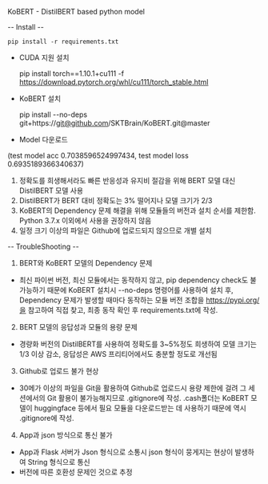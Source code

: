KoBERT - DistilBERT based python model

-- Install --

    pip install -r requirements.txt

- CUDA 지원 설치

    pip install torch==1.10.1+cu111 -f https://download.pytorch.org/whl/cu111/torch_stable.html

- KoBERT 설치

    pip install --no-deps git+https://git@github.com/SKTBrain/KoBERT.git@master

- Model 다운로드

(test model acc 0.7038596524997434, test model loss 0.6935189366340637)

1. 정확도를 희생해서라도 빠른 반응성과 유지비 절감을 위해 BERT 모델 대신 DistilBERT 모델 사용
2. DistilBERT가 BERT 대비 정확도는 3% 떨어지나 모델 크기가 2/3
3. KoBERT의 Dependency 문제 해결을 위해 모듈들의 버전과 설치 순서를 제한함. Python 3.7.x 이외에서 사용을 권장하지 않음
4. 일정 크기 이상의 파일은 Github에 업로드되지 않으므로 개별 설치

-- TroubleShooting --

1. BERT와 KoBERT 모델의 Dependency 문제
  - 최신 파이썬 버전, 최신 모듈에서는 동작하지 않고, pip dependency check도 불가능하기 때문에 KoBERT 설치시 --no-deps 명령어를 사용하여 설치 후, Dependency 문제가 발생할 때마다 동작하는 모듈 버전 조합을 https://pypi.org/을 참고하여 직접 찾고, 최종 동작 확인 후 requirements.txt에 작성.
  
2. BERT 모델의 응답성과 모듈의 용량 문제
  - 경량화 버전의 DistilBERT를 사용하여 정확도를 3~5%정도 희생하여 모델 크기는 1/3 이상 감소, 응답성은 AWS 프리티어에서도 충분할 정도로 개선됨

3. Github로 업로드 불가 현상
  - 30메가 이상의 파일을 Git을 활용하여 Github로 업로드시 용량 제한에 걸려 그 세션에서의 Git 활용이 불가능해지므로 .gitignore에 작성. .cash폴더는 KoBERT 모델이 huggingface 등에서 필요 모듈을 다운로드받는 데 사용하기 때문에 역시 .gitignore에 작성.

4. App과 json 방식으로 통신 불가
  - App과 Flask 서버가 Json 형식으로 소통시 json 형식이 뭉게지는 현상이 발생하여 String 형식으로 통신
  - 버전에 따른 호환성 문제인 것으로 추정